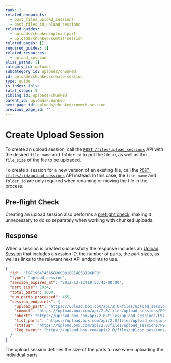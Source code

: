```yaml
---
rank: 2
related_endpoints:
  - post_files_upload_sessions
  - post_files_id_upload_sessions
related_guides:
  - uploads/chunked/upload-part
  - uploads/chunked/commit-session
related_pages: []
required_guides: []
related_resources:
  - upload_session
alias_paths: []
category_id: uploads
subcategory_id: uploads/chunked
id: uploads/chunked/create-session
type: guide
is_index: false
total_steps: 5
sibling_id: uploads/chunked
parent_id: uploads/chunked
next_page_id: uploads/chunked/commit-session
previous_page_id: ''
---
```


# Create Upload Session

To create an upload session, call the
[`POST /files/upload_sessions`][createsession] API with the desired `file_name`
and `folder_id` to put the file in, as well as the `file_size` of the file to be
uploaded.

<Samples sample='post_files_upload_sessions' >

</Samples>

To create a session for a new version of an existing file, call the
[`POST /files/:id/upload_sessions`][createsessionversion] API instead. In this
case, the `file_name` and `folder_id` are only required when renaming or moving
the file in the process.

<Samples sample='post_files_id_upload_sessions' >

</Samples>

## Pre-flight Check

Creating an upload session also performs a [preflight check][check], making it
unnecessary to do so separately when working with chunked uploads.

## Response

When a session is created successfully the response includes an [Upload
Session][uploadsession] that includes a session ID, the number of parts, the
part sizes, as well as links to the relevant next API endpoints to use.

<!-- markdownlint-disable line-length -->

```json
{
  "id": "F971964745A5CD0C001BBE4E58196BFD",
  "type": "upload_session",
  "session_expires_at": "2012-12-12T10:53:43-08:00",
  "part_size": 1024,
  "total_parts": 1000,
  "num_parts_processed": 455,
  "session_endpoints": {
    "upload_part": "https://upload.box.com/api/2.0/files/upload_sessions/F971964745A5CD0C001BBE4E58196BFD",
    "commit": "https://upload.box.com/api/2.0/files/upload_sessions/F971964745A5CD0C001BBE4E58196BFD/commit",
    "abort": "https://upload.box.com/api/2.0/files/upload_sessions/F971964745A5CD0C001BBE4E58196BFD",
    "list_parts": "https://upload.box.com/api/2.0/files/upload_sessions/F971964745A5CD0C001BBE4E58196BFD/parts",
    "status": "https://upload.box.com/api/2.0/files/upload_sessions/F971964745A5CD0C001BBE4E58196BFD",
    "log_event": "https://upload.box.com/api/2.0/files/upload_sessions/F971964745A5CD0C001BBE4E58196BFD/log"
  }
}
```

<!-- markdownlint-enable line-length -->

The upload session defines the size of the parts to use when uploading the
individual parts.

[createsession]: e://post_files_upload_sessions
[createsessionversion]: e://post_files_id_upload_sessions
[check]: g://uploads/check
[uploadsession]: r://upload_session
